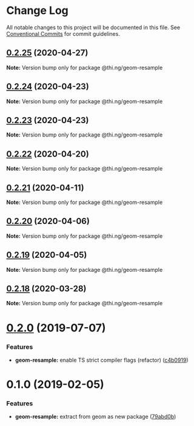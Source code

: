 # Change Log

All notable changes to this project will be documented in this file.
See [Conventional Commits](https://conventionalcommits.org) for commit guidelines.

## [0.2.25](https://github.com/thi-ng/umbrella/compare/@thi.ng/geom-resample@0.2.24...@thi.ng/geom-resample@0.2.25) (2020-04-27)

**Note:** Version bump only for package @thi.ng/geom-resample





## [0.2.24](https://github.com/thi-ng/umbrella/compare/@thi.ng/geom-resample@0.2.23...@thi.ng/geom-resample@0.2.24) (2020-04-23)

**Note:** Version bump only for package @thi.ng/geom-resample





## [0.2.23](https://github.com/thi-ng/umbrella/compare/@thi.ng/geom-resample@0.2.22...@thi.ng/geom-resample@0.2.23) (2020-04-23)

**Note:** Version bump only for package @thi.ng/geom-resample





## [0.2.22](https://github.com/thi-ng/umbrella/compare/@thi.ng/geom-resample@0.2.21...@thi.ng/geom-resample@0.2.22) (2020-04-20)

**Note:** Version bump only for package @thi.ng/geom-resample





## [0.2.21](https://github.com/thi-ng/umbrella/compare/@thi.ng/geom-resample@0.2.20...@thi.ng/geom-resample@0.2.21) (2020-04-11)

**Note:** Version bump only for package @thi.ng/geom-resample





## [0.2.20](https://github.com/thi-ng/umbrella/compare/@thi.ng/geom-resample@0.2.19...@thi.ng/geom-resample@0.2.20) (2020-04-06)

**Note:** Version bump only for package @thi.ng/geom-resample





## [0.2.19](https://github.com/thi-ng/umbrella/compare/@thi.ng/geom-resample@0.2.18...@thi.ng/geom-resample@0.2.19) (2020-04-05)

**Note:** Version bump only for package @thi.ng/geom-resample





## [0.2.18](https://github.com/thi-ng/umbrella/compare/@thi.ng/geom-resample@0.2.17...@thi.ng/geom-resample@0.2.18) (2020-03-28)

**Note:** Version bump only for package @thi.ng/geom-resample





# [0.2.0](https://github.com/thi-ng/umbrella/compare/@thi.ng/geom-resample@0.1.17...@thi.ng/geom-resample@0.2.0) (2019-07-07)

### Features

* **geom-resample:** enable TS strict compiler flags (refactor) ([c4b0919](https://github.com/thi-ng/umbrella/commit/c4b0919))

# 0.1.0 (2019-02-05)

### Features

* **geom-resample:** extract from geom as new package ([79abd0b](https://github.com/thi-ng/umbrella/commit/79abd0b))
